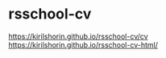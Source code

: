 # rsschool-cv
https://kirilshorin.github.io/rsschool-cv/cv
https://kirilshorin.github.io/rsschool-cv-html/
